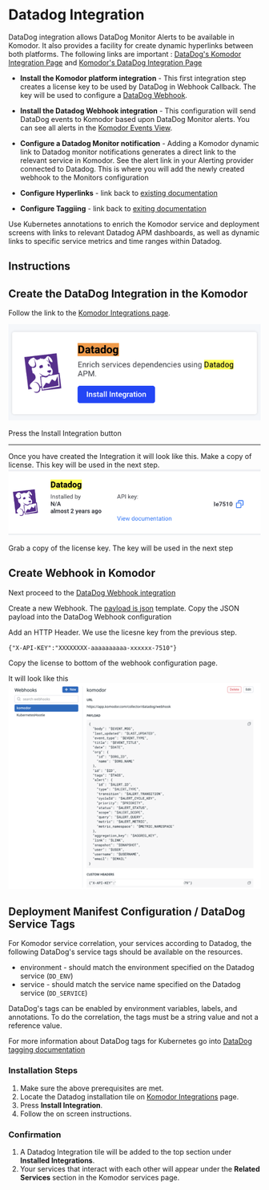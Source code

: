 # Datadog Integration


DataDog integration allows DataDog Monitor Alerts to be available in Komodor. It also provides a facility for create dynamic hyperlinks between both platforms. The following links are important : 
 [DataDog's Komodor Integration Page](https://app.datadoghq.com/integrations/komodor?search=komo) and 
 [Komodor's DataDog  Integration Page](https://app.komodor.com/main/integration)


- **Install the Komodor platform integration** - This first integration step creates a license key to be used by DataDog in Webhook Callback. The key will be used to configure a [DataDog Webhook](https://app.datadoghq.com/integrations/webhooks?search=webhook).
- **Install the Datadog Webhook integration** - This configuration will send DataDog events to Komodor based upon DataDog Monitor alerts. You can see all alerts in the [Komodor Events View](https://app.komodor.com/main/event).
- **Configure a Datadog Monitor notification** - Adding a Komodor dynamic link to Datadog monitor notifications generates a direct link to the relevant service in Komodor. See the alert link in your Alerting provider connected to Datadog. This is where you will add the newly created webhook to the Monitors configuration

- **Configure Hyperlinks** -  link back to [existing documentation](https://docs.komodor.com/Integrations/Datadog-Monitor-Notification.html#link-setup) 

- **Configure Taggiing** - link back to [exiting documentation](https://docs.komodor.com/Integrations/Datadog.html)


Use Kubernetes annotations to enrich the Komodor service and deployment screens with links to relevant Datadog APM dashboards, as well as dynamic links to specific service metrics and time ranges within Datadog.


## Instructions

## Create the DataDog Integration in the Komodor

Follow the link to the [Komodor Integrations page](https://app.komodor.com/main/integration).  

 ![Create Integration with DataDog](https://raw.githubusercontent.com/komodorio/docs/datadog-markdown-update/docs/img/DataDog-CreateIntegration.png) 


Press the  Install Integration button

---

Once you have created the Integration it will look like this. Make a copy of license. This key will be used in the next step.
![Created Integration with Liocense key](https://raw.githubusercontent.com/komodorio/docs/datadog-markdown-update/docs/img/DataDog-IntegrationCreated.png)

Grab a copy of the license key. The key will be used in the next step


## Create Webhook in Komodor 

Next proceed to the [DataDog Webhook integration](https://app.datadoghq.com/integrations/webhooks?search=webhook) 

Create a new Webhook.  The [payload is json](https://github.com/komodorio/docs/blob/datadog-markdown-update/docs/img/webhook-payload.json) template.  Copy the JSON payload into the DataDog Webhook configuration


Add an HTTP Header.  We use the licesne key from the previous step.  
```
{"X-API-KEY":"XXXXXXXX-aaaaaaaaaa-xxxxxx-7510"}
```
Copy the license to bottom of the webhook configuration page. 

It will look like this
![DataDog Create Webhook](https://raw.githubusercontent.com/komodorio/docs/datadog-markdown-update/docs/img/DataDog-Webhook-Edit.png)



## Deployment Manifest Configuration / DataDog Service Tags


For Komodor service correlation, your services according to Datadog, the following DataDog's service tags should be available on the resources.

- environment - should match the environment specified on the Datadog service (`DD_ENV`)
- service - should match the service name specified on the Datadog service (`DD_SERVICE`)

DataDog's tags can be enabled by environment variables, labels, and annotations.
To do the correlation, the tags must be a string value and not a reference value.

For more information about DataDog tags for Kubernetes go into [DataDog tagging documentation](https://docs.datadoghq.com/getting_started/tagging/unified_service_tagging/?tab=kubernetes)

### Installation Steps

1. Make sure the above prerequisites are met.
1. Locate the Datadog installation tile on [Komodor Integrations](https://app.komodor.com/main/integration) page.
1. Press __Install Integration__.
1. Follow the on screen instructions.

### Confirmation

1. A Datadog Integration tile will be added to the top section under __Installed Integrations__.
1. Your services that interact with each other will appear under the __Related Services__ section in the Komodor services page.

